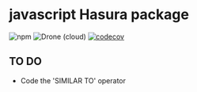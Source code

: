 # javascript Hasura package

![npm](https://img.shields.io/npm/v/@platyplus/hasura.svg)
![Drone (cloud)](https://img.shields.io/drone/build/platyplus/hasura-js.svg)
[![codecov](https://codecov.io/gh/platyplus/hasura-js/branch/master/graph/badge.svg)](https://codecov.io/gh/platyplus/hasura-js)

## TO DO

- Code the 'SIMILAR TO' operator
